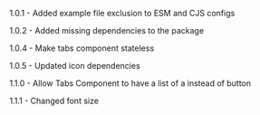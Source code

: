 1.0.1 - Added example file exclusion to ESM and CJS configs

1.0.2 - Added missing dependencies to the package

1.0.4 - Make tabs component stateless

1.0.5 - Updated icon dependencies

1.1.0 - Allow Tabs Component to have a list of a instead of button

1.1.1 - Changed font size
